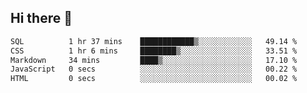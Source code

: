 ## Hi there 👋

<!--START_SECTION:waka-->

```txt
SQL          1 hr 37 mins    ████████████▒░░░░░░░░░░░░   49.14 %
CSS          1 hr 6 mins     ████████▒░░░░░░░░░░░░░░░░   33.51 %
Markdown     34 mins         ████▒░░░░░░░░░░░░░░░░░░░░   17.10 %
JavaScript   0 secs          ░░░░░░░░░░░░░░░░░░░░░░░░░   00.22 %
HTML         0 secs          ░░░░░░░░░░░░░░░░░░░░░░░░░   00.02 %
```

<!--END_SECTION:waka-->

<!--
**taylor475/taylor475** is a ✨ _special_ ✨ repository because its `README.md` (this file) appears on your GitHub profile.

Here are some ideas to get you started:

- 🔭 I’m currently working on ...
- 🌱 I’m currently learning ...
- 👯 I’m looking to collaborate on ...
- 🤔 I’m looking for help with ...
- 💬 Ask me about ...
- 📫 How to reach me: ...
- 😄 Pronouns: ...
- ⚡ Fun fact: ...
-->
